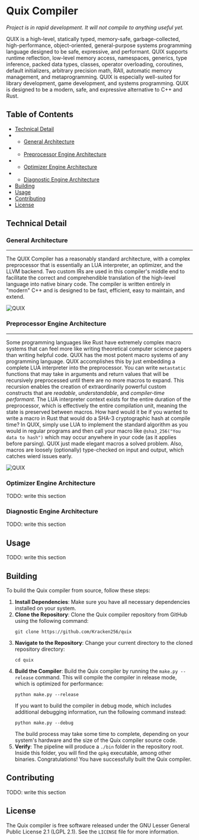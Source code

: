 # Quix Compiler

*Project is in rapid development. It will not compile to anything useful yet.*

QUIX is a high-level, statically typed, memory-safe, garbage-collected, high-performance, object-oriented, general-purpose systems programming language designed to be safe, expressive, and performant. QUIX supports runtime reflection, low-level memory access, namespaces, generics, type inference, packed data types, classes, operator overloading, coroutines, default initializers, arbitrary precision math, RAII, automatic memory management, and metaprogramming.
QUIX is especially well-suited for library development, game development, and systems programming. QUIX is designed to be a modern, safe, and expressive alternative to C++ and Rust.

## Table of Contents

- [Technical Detail](#technical-detail)
- - [General Architecture](#general-architecture)
- - [Preprocessor Engine Architecture](#preprocessor-engine-architecture)
- - [Optimizer Engine Architecture](#optimizer-engine-architecture)
- - [Diagnostic Engine Architecture](#diagnostic-engine-architecture)
- [Building](#building)
- [Usage](#usage)
- [Contributing](#contributing)
- [License](#license)

## Technical Detail

### General Architecture

---

The QUIX Compiler has a reasonably standard architecture, with a complex preprocessor that is essentially an LUA interpreter, an optimizer, and the LLVM backend. Two custom IRs are used in this compiler's middle end to facilitate the correct and comprehendible translation of the high-level language into native binary code. The compiler is written entirely in "modern" C++ and is designed to be fast, efficient, easy to maintain, and extend.

![QUIX](https://github.com/user-attachments/assets/f814a347-fb0a-485c-bb7a-8d8a7706ee22)

### Preprocessor Engine Architecture

---

Some programming languages like Rust have extremely complex macro systems that can feel more like writing theoretical computer science papers than writing helpful code. QUIX has the most potent macro systems of any programming language. QUIX accomplishes this by just embedding a complete LUA interpreter into the preprocessor. You can write `metastatic` functions that may take in arguments and return values that will be recursively preprocessed until there are no more macros to expand. This recursion enables the creation of extraordinarily powerful custom constructs that are *readable*, *understandable*, and *compiler-time performant*. The LUA interpreter context exists for the entire duration of the preprocessor, which is effectively the entire compilation unit, meaning the state is preserved between macros. How hard would it be if you wanted to write a macro in Rust that would do a SHA-3 cryptographic hash at compile time? In QUIX, simply use LUA to implement the standard algorithm as you would in regular programs and then call your macro like `@sha3_256("You data to hash")` which may occur anywhere in your code (as it applies before parsing). QUIX just made elegant macros a solved problem. Also, macros are loosely (optionally) type-checked on input and output, which catches wierd issues early.

![QUIX](https://github.com/user-attachments/assets/754f8c82-bcbe-4a30-98dc-10312979b784)

### Optimizer Engine Architecture

TODO: write this section

### Diagnostic Engine Architecture

TODO: write this section

## Usage

TODO: write this section

## Building

To build the Quix compiler from source, follow these steps:

1. **Install Dependencies**: Make sure you have all necessary dependencies installed on your system.
2. **Clone the Repository**: Clone the Quix compiler repository from GitHub using the following command:
   ```
   git clone https://github.com/Kracken256/quix
   ```
3. **Navigate to the Repository**: Change your current directory to the cloned repository directory:
   ```
   cd quix
   ```
4. **Build the Compiler**: Build the Quix compiler by running the `make.py --release` command. This will compile the compiler in release mode, which is optimized for performance:
   ```
   python make.py --release
   ```
   If you want to build the compiler in debug mode, which includes additional debugging information, run the following command instead:
   ```
   python make.py --debug
   ```
   The build process may take some time to complete, depending on your system's hardware and the size of the Quix compiler source code.
5. **Verify**: The pipeline will produce a `./bin` folder in the repository root. Inside this folder, you will find the `qpkg` executable, among other binaries. Congratulations! You have successfully built the Quix compiler.

## Contributing

TODO: write this section

## License

The Quix compiler is free software released under the GNU Lesser General Public License 2.1 (LGPL 2.1). See the `LICENSE` file for more information.

